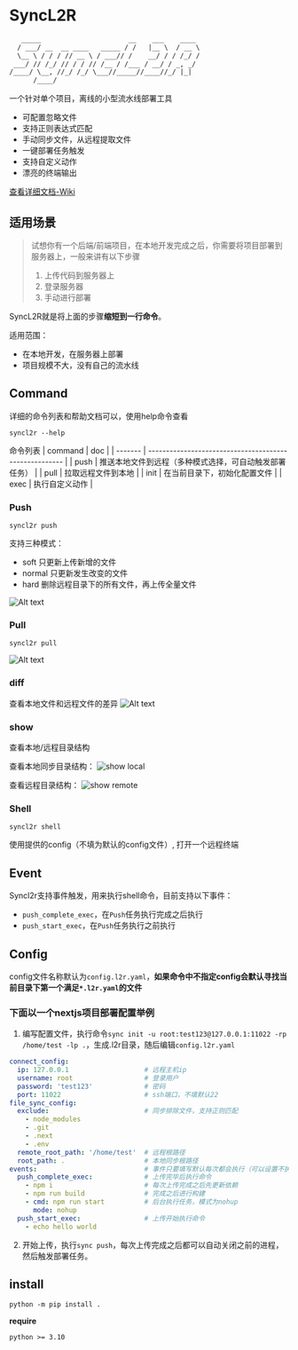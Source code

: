 # SyncL2R

```txt
   _____                      __    ___    ____ 
  / ___/ __  __ ____   _____ / /   |__ \  / __ \
  \__ \ / / / // __ \ / ___// /    __/ / / /_/ /
 ___/ // /_/ // / / // /__ / /___ / __/ / _, _/ 
/____/ \__, //_/ /_/ \___//_____//____//_/ |_|  
      /____/                                    
```

一个针对单个项目，离线的小型流水线部署工具

- 可配置忽略文件
- 支持正则表达式匹配
- 手动同步文件，从远程提取文件
- 一键部署任务触发
- 支持自定义动作
- 漂亮的终端输出

[查看详细文档-Wiki](https://github.com/N0I0C0K/SyncL2R/wiki/Why-Syncl2r%3F)

## 适用场景

> 试想你有一个后端/前端项目，在本地开发完成之后，你需要将项目部署到服务器上，一般来讲有以下步骤
> 1. 上传代码到服务器上
> 2. 登录服务器
> 3. 手动进行部署

SyncL2R就是将上面的步骤**缩短到一行命令**。

适用范围：

- 在本地开发，在服务器上部署
- 项目规模不大，没有自己的流水线

## Command

详细的命令列表和帮助文档可以，使用help命令查看

```shell
syncl2r --help
```

命令列表
| command | doc                                                    |
| ------- | ------------------------------------------------------ |
| push    | 推送本地文件到远程（多种模式选择，可自动触发部署任务） |
| pull    | 拉取远程文件到本地                                     |
| init    | 在当前目录下，初始化配置文件                           |
| exec    | 执行自定义动作                                         |

### Push

```shell
syncl2r push
```

支持三种模式：

- soft 只更新上传新增的文件
- normal 只更新发生改变的文件
- hard 删除远程目录下的所有文件，再上传全量文件

![Alt text](./imgs/push.gif)

### Pull

```shell
syncl2r pull
```

![Alt text](./imgs/pull.gif)

### diff

查看本地文件和远程文件的差异
![Alt text](imgs/diff.gif)

### show

查看本地/远程目录结构

查看本地同步目录结构：
![show local](imgs/show.gif)

查看远程目录结构：
![show remote](imgs/showr.gif)

### Shell

```shell
syncl2r shell
```

使用提供的config（不填为默认的config文件）, 打开一个远程终端

## Event

Syncl2r支持事件触发，用来执行shell命令，目前支持以下事件：

- `push_complete_exec`，在`Push`任务执行完成之后执行
- `push_start_exec`，在`Push`任务执行之前执行

## Config

config文件名称默认为`config.l2r.yaml`，**如果命令中不指定config会默认寻找当前目录下第一个满足`*.l2r.yaml`的文件**

### 下面以一个nextjs项目部署配置举例

1. 编写配置文件，执行命令`sync init -u root:test123@127.0.0.1:11022 -rp /home/test -lp .`，生成.l2r目录，随后编辑`config.l2r.yaml`

```yaml
connect_config:
  ip: 127.0.0.1                   # 远程主机ip
  username: root                  # 登录用户
  password: 'test123'             # 密码
  port: 11022                     # ssh端口，不填默认22
file_sync_config:
  exclude:                        # 同步排除文件，支持正则匹配
    - node_modules
    - .git
    - .next
    - .env
  remote_root_path: '/home/test'  # 远程根路径
  root_path: .                    # 本地同步根路径
events:                           # 事件只要填写默认每次都会执行（可以设置不执行）
  push_complete_exec:             # 上传完毕后执行命令
    - npm i                       # 每次上传完成之后先更新依赖
    - npm run build               # 完成之后进行构建
    - cmd: npm run start          # 后台执行任务，模式为nohup
      mode: nohup
  push_start_exec:                # 上传开始执行命令
    - echo hello world

```
2. 开始上传，执行`sync push`，每次上传完成之后都可以自动关闭之前的进程，然后触发部署任务。



## install

```shell
python -m pip install .
```

**require**

```shell
python >= 3.10
```
